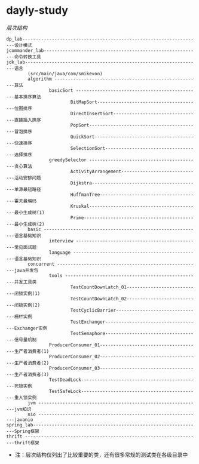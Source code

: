 dayly-study
===========

*层次结构* 
    
    dp_lab-------------------------------------------------------------------设计模式
    jcommander_lab-----------------------------------------------------------命令转换工具
    jdk_lab------------------------------------------------------------------语言
            (src/main/java/com/smikevon)
            algorithm -------------------------------------------------------算法
                    basicSort -----------------------------------------------基本排序算法
                            BitMapSort---------------------------------------位图排序
                            DirectInsertSort---------------------------------直接插入排序
                            PopSort------------------------------------------冒泡排序
                            QuickSort----------------------------------------快速排序
                            SelectionSort------------------------------------选择排序
                    greedySelector ------------------------------------------贪心算法
                            ActivityArrangement------------------------------活动安排问题
                            Dijkstra-----------------------------------------单源最短路径
                            HuffmanTree--------------------------------------霍夫曼编码
                            Kruskal------------------------------------------最小生成树(1)
                            Prime--------------------------------------------最小生成树(2)
            basic -----------------------------------------------------------语言基础知识
                    interview -----------------------------------------------常见面试题
                    language ------------------------------------------------语言基础知识
            concurrent ------------------------------------------------------java并发包
                    tools ---------------------------------------------------并发工具类
                            TestCountDownLatch_01----------------------------闭锁实例(1)
                            TestCountDownLatch_02----------------------------闭锁实例(2)
                            TestCyclicBarrier--------------------------------栅栏实例
                            TestExchanger------------------------------------Exchanger实例
                            TestSemaphore------------------------------------信号量机制
                    ProducerConsumer_01--------------------------------------生产者消费者(1)
                    ProducerConsumer_02--------------------------------------生产者消费者(2)
                    ProducerConsumer_03--------------------------------------生产者消费者(3)
                    TestDeadLock---------------------------------------------死锁实例
                    TestSafeLock---------------------------------------------重入锁实例
            jvm -------------------------------------------------------------jvm知识
            nio -------------------------------------------------------------javanio
    spring_lab---------------------------------------------------------------Spring框架
    thrift ------------------------------------------------------------------thrift框架
            
* 注：层次结构仅列出了比较重要的类，还有很多常规的测试类在各级目录中
